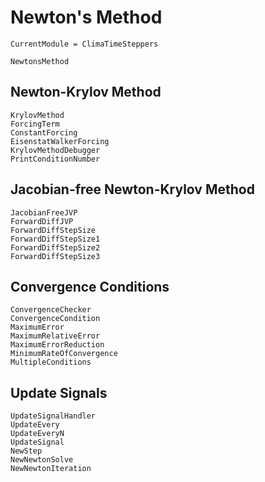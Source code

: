 # Newton's Method

```@meta
CurrentModule = ClimaTimeSteppers
```

```@docs
NewtonsMethod
```

## Newton-Krylov Method
```@docs
KrylovMethod
ForcingTerm
ConstantForcing
EisenstatWalkerForcing
KrylovMethodDebugger
PrintConditionNumber
```

## Jacobian-free Newton-Krylov Method
```@docs
JacobianFreeJVP
ForwardDiffJVP
ForwardDiffStepSize
ForwardDiffStepSize1
ForwardDiffStepSize2
ForwardDiffStepSize3
```

## Convergence Conditions
```@docs
ConvergenceChecker
ConvergenceCondition
MaximumError
MaximumRelativeError
MaximumErrorReduction
MinimumRateOfConvergence
MultipleConditions
```

## Update Signals
```@docs
UpdateSignalHandler
UpdateEvery
UpdateEveryN
UpdateSignal
NewStep
NewNewtonSolve
NewNewtonIteration
```

